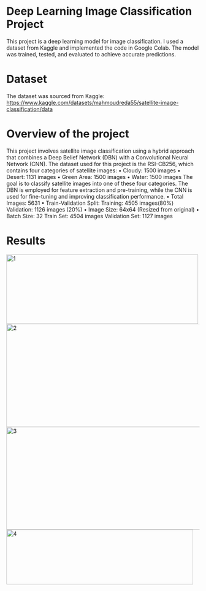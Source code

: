 # Deep Learning Image Classification Project
This project is a deep learning model for image classification. 
I used a dataset from Kaggle and implemented the code in Google Colab. 
The model was trained, tested, and evaluated to achieve accurate predictions.

# Dataset
The dataset was sourced from Kaggle: https://www.kaggle.com/datasets/mahmoudreda55/satellite-image-classification/data 

# Overview of the project
This project involves satellite image classification using a hybrid approach that combines a Deep
Belief Network (DBN) with a Convolutional Neural Network (CNN). The dataset used for this
project is the RSI-CB256, which contains four categories of satellite images:
• Cloudy: 1500 images
• Desert: 1131 images
• Green Area: 1500 images
• Water: 1500 images
The goal is to classify satellite images into one of these four categories. The DBN is employed
for feature extraction and pre-training, while the CNN is used for fine-tuning and improving
classification performance.
• Total Images: 5631
• Train-Validation Split:
Training: 4505 images(80%)
Validation: 1126 images (20%)
• Image Size: 64x64 (Resized from original)
• Batch Size: 32
Train Set: 4504 images
Validation Set: 1127 images

# Results
<img width="500" height="181" alt="1" src="https://github.com/user-attachments/assets/95f9bd9e-e998-47a9-ab8f-44e3be0b7eaa" />
<img width="591" height="269" alt="2" src="https://github.com/user-attachments/assets/e44c8028-4cb8-4069-884f-2320bffd52ca" />
<img width="666" height="268" alt="3" src="https://github.com/user-attachments/assets/a5d5d7e4-1287-4756-b1b9-4d8ab41fd161" />
<img width="487" height="143" alt="4" src="https://github.com/user-attachments/assets/bd11a689-59a2-4ec7-bb19-87fba6e70f81" />
